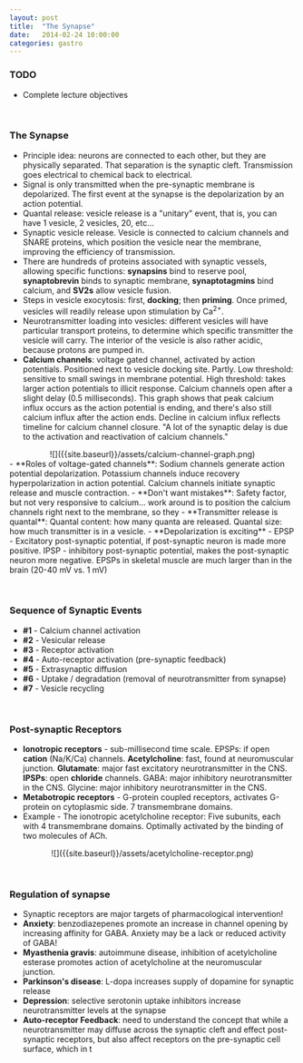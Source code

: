 ```yaml
---
layout: post
title:  "The Synapse"
date:   2014-02-24 10:00:00
categories: gastro
---
```


### TODO
- Complete lecture objectives

<span><br></span>

### The Synapse
- Principle idea: neurons are connected to each other, but they are physically separated. That separation is the synaptic cleft. Transmission goes electrical to chemical back to electrical.
- Signal is only transmitted when the pre-synaptic membrane is depolarized. The first event at the synapse is the depolarization by an action potential.
- Quantal release: vesicle release is a "unitary" event, that is, you can have 1 vesicle, 2 vesicles, 20, etc...
- Synaptic vesicle release. Vesicle is connected to calcium channels and SNARE proteins, which position the vesicle near the membrane, improving the efficiency of transmission.
- There are hundreds of proteins associated with synaptic vessels, allowing specific functions: **synapsins** bind to reserve pool, **synaptobrevin** binds to synaptic membrane, **synaptotagmins** bind calcium, and **SV2s** allow vesicle fusion.
- Steps in vesicle exocytosis: first, **docking**; then **priming**. Once primed, vesicles will readily release upon stimulation by Ca<sup>2+</sup>.
- Neurotransmitter loading into vesicles: different vesicles will have particular transport proteins, to determine which specific transmitter the vesicle will carry. The interior of the vesicle is also rather acidic, because protons are pumped in.
- **Calcium channels**: voltage gated channel, activated by action potentials. Positioned next to vesicle docking site. Partly. Low threshold: sensitive to small swings in membrane potential. High threshold: takes larger action potentials to illicit response. Calcium channels open after a slight delay (0.5 milliseconds). This graph shows that  peak calcium influx occurs as the action potential is ending, and there's also still calcium influx after the action ends. Decline in calcium influx reflects timeline for calcium channel closure. "A lot of the synaptic delay is due to the activation and reactivation of calcium channels."
<div style="text-align:center;" markdown="1">
![]({{site.baseurl}}/assets/calcium-channel-graph.png)
</div>
- **Roles of voltage-gated channels**: Sodium channels generate action potential depolarization. Potassium channels induce recovery hyperpolarization in action potential. Calcium channels initiate synaptic release and muscle contraction.
- **Don't want mistakes**: Safety factor, but not very responsive to calcium... work around is to position the calcium channels right next to the membrane, so they
- **Transmitter release is quantal**: Quantal content: how many quanta are released. Quantal size: how much transmitter is in a vesicle. 
- **Depolarization is exciting** - EPSP - Excitatory post-synaptic potential, if post-synaptic neuron is made more positive. IPSP - inhibitory post-synaptic potential, makes the post-synaptic neuron more negative. EPSPs in skeletal muscle are much larger than in the brain (20-40 mV vs. 1 mV)

<span><br></span>

### Sequence of Synaptic Events
- **#1** - Calcium channel activation
- **#2** - Vesicular release
- **#3** - Receptor activation
- **#4** - Auto-receptor activation (pre-synaptic feedback)
- **#5** - Extrasynaptic diffusion
- **#6** - Uptake / degradation (removal of neurotransmitter from synapse)
- **#7** - Vesicle recycling

<span><br></span>

### Post-synaptic Receptors
- **Ionotropic receptors** - sub-millisecond time scale. EPSPs: if open **cation** (Na/K/Ca) channels. **Acetylcholine**: fast, found at neuromuscular junction. **Glutamate**: major fast excitatory neurotransmitter in the CNS. **IPSPs**: open **chloride** channels. GABA: major inhibitory neurotransmitter in the CNS. Glycine: major inhibitory neurotransmitter in the CNS.
- **Metabotropic receptors** - G-protein coupled receptors, activates G-protein on cytoplasmic side. 7 transmembrane domains.
- Example - The ionotropic acetylcholine receptor: Five subunits, each with 4 transmembrane domains. Optimally activated by the binding of two molecules of ACh.
<div style="text-align:center;" markdown="1">
![]({{site.baseurl}}/assets/acetylcholine-receptor.png)
</div>

<span><br></span>

### Regulation of synapse
- Synaptic receptors are major targets of pharmacological intervention!
- **Anxiety**: benzodiazepenes promote an increase in channel opening by increasing affinity for GABA. Anxiety may be a lack or reduced activity of GABA!
- **Myasthenia gravis**: autoimmune disease, inhibition of acetylcholine esterase promotes action of acetylcholine at the neuromuscular junction.
- **Parkinson's disease**: L-dopa increases supply of dopamine for synaptic release
- **Depression**: selective serotonin uptake inhibitors increase neurotransmitter levels at the synapse
- **Auto-receptor Feedback**: need to understand the concept that while a neurotransmitter may diffuse across the synaptic cleft and effect post-synaptic receptors, but also affect receptors on the pre-synaptic cell surface, which in t